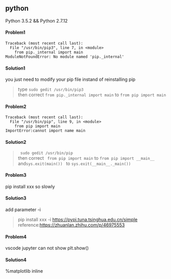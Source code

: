 ## python  
Python 3.5.2 && Python 2.7.12  
#### Problem1
```
Traceback (most recent call last):
  File "/usr/bin/pip3", line 7, in <module>
    from pip._internal import main
ModuleNotFoundError: No module named 'pip._internal'
```
#### Solution1
you just need to modify your pip file instand of reinstalling pip
> type ` sudo gedit /usr/bin/pip3 `   
> then correct ` from pip._internal import main ` to `from pip import main `  
#### Problem2
```
Traceback (most recent call last):
  File "/usr/bin/pip", line 9, in <module>
    from pip import main
ImportError:cannot import name main
```
#### Solution2
> ` sudo gedit /usr/bin/pip`  
> then correct ` from pip import main` to `from pip import __main__` and`sys.exit(main()) ` to `sys.exit(__main__._main()) `  

#### Problem3
pip install xxx so slowly

#### Solution3
add parameter -i 
>pip install xxx -i https://pypi.tuna.tsinghua.edu.cn/simple
reference:https://zhuanlan.zhihu.com/p/46975553

#### Problem4
vscode jupyter can not show plt.show() 

#### Solution4
%matplotlib inline
